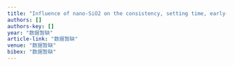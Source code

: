 ```yaml
---
title: "Influence of nano-SiO2 on the consistency, setting time, early-age strength, and shrinkage of composite cement pastes"
authors: []
authors-key: []
year: "数据暂缺"
article-link: "数据暂缺"
venue: "数据暂缺"
bibex: "数据暂缺"
---
```

